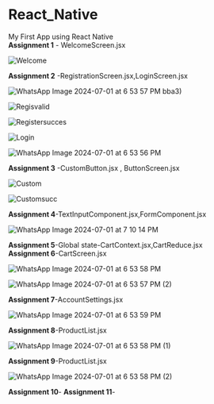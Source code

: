 # React_Native
My First App using React Native <br>
**Assignment 1** - WelcomeScreen.jsx <br>

![Welcome](https://github.com/Arpita389/React_Native/assets/138769882/b682ea38-79a8-40be-85cd-15492632ac68)

**Assignment 2** -RegistrationScreen.jsx,LoginScreen.jsx <br>


![WhatsApp Image 2024-07-01 at 6 53 57 PM](https://github.com/Arpita389/React_Native/assets/138769882/95b66ea9-bc93-4847-8061-a3406be83076)
bba3)

![Regisvalid](https://github.com/Arpita389/React_Native/assets/138769882/b1f1a2e7-f50f-407c-a17a-d93014773caf)

![Registersucces](https://github.com/Arpita389/React_Native/assets/138769882/50e3ee19-14fe-4517-aedc-dc267e02c7e5)

![Login](https://github.com/Arpita389/React_Native/assets/138769882/b050e914-be19-429c-b6d6-2f53ad2fc102)

![WhatsApp Image 2024-07-01 at 6 53 56 PM](https://github.com/Arpita389/React_Native/assets/138769882/ca9f6015-34bb-4420-985f-aa7686440cdc)



**Assignment 3** -CustomButton.jsx , ButtonScreen.jsx <br>

![Custom](https://github.com/Arpita389/React_Native/assets/138769882/0ed8f1e0-859d-4f66-836f-f9021623ab3a)

![Customsucc](https://github.com/Arpita389/React_Native/assets/138769882/25dcbabf-df7a-4383-b753-1202d0dd4554)


**Assignment 4**-TextInputComponent.jsx,FormComponent.jsx


![WhatsApp Image 2024-07-01 at 7 10 14 PM](https://github.com/Arpita389/React_Native/assets/138769882/b250c3e6-717b-4f28-9994-6192db085a02)

**Assignment 5**-Global state-CartContext.jsx,CartReduce.jsx
<br>
**Assignment 6**-CartScreen.jsx

![WhatsApp Image 2024-07-01 at 6 53 58 PM](https://github.com/Arpita389/React_Native/assets/138769882/ff88841a-5749-449e-80ca-585f0bdc27d9)



![WhatsApp Image 2024-07-01 at 6 53 57 PM (2)](https://github.com/Arpita389/React_Native/assets/138769882/1c383f25-c8bb-48c7-b732-25c27302050c)


**Assignment 7**-AccountSettings.jsx

![WhatsApp Image 2024-07-01 at 6 53 59 PM](https://github.com/Arpita389/React_Native/assets/138769882/2ba9e3ac-755f-4014-a7f9-b6e708e1887f)

**Assignment 8**-ProductList.jsx

![WhatsApp Image 2024-07-01 at 6 53 58 PM (1)](https://github.com/Arpita389/React_Native/assets/138769882/d6b3f6f9-d1dd-4fda-80a3-e7367d791d17)


**Assignment 9**-ProductList.jsx

![WhatsApp Image 2024-07-01 at 6 53 58 PM (2)](https://github.com/Arpita389/React_Native/assets/138769882/6118d9c5-806a-490a-a145-265a1afd5d11)

**Assignment 10**-
**Assignment 11**-
